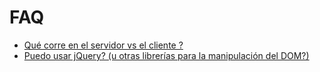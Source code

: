 # FAQ

* [Qué corre en el servidor vs el cliente ?](what_runs_on_the_client_vs_server.md)
* [Puedo usar jQuery? (u otras librerías para la manipulación del DOM?)](can_i_use_jquery_or_other_dom_manipulating_js.md)
